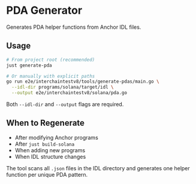 # PDA Generator

Generates PDA helper functions from Anchor IDL files.

## Usage

```bash
# From project root (recommended)
just generate-pda

# Or manually with explicit paths
go run e2e/interchaintestv8/tools/generate-pdas/main.go \
  --idl-dir programs/solana/target/idl \
  --output e2e/interchaintestv8/solana/pda.go
```

Both `--idl-dir` and `--output` flags are required.

## When to Regenerate

- After modifying Anchor programs
- After `just build-solana`
- When adding new programs
- When IDL structure changes

The tool scans all `.json` files in the IDL directory and generates one helper function per unique PDA pattern.
